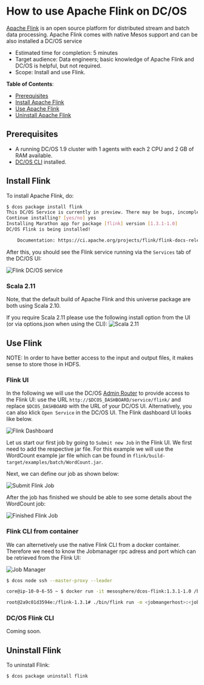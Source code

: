 # How to use Apache Flink on DC/OS

[Apache Flink](https://flink.apache.org/) is an open source platform for distributed stream and batch data processing. Apache Flink comes with native Mesos support and can be also installed a DC/OS service

- Estimated time for completion: 5 minutes
- Target audience: Data engineers; basic knowledge of Apache Flink and DC/OS is helpful, but not required.
- Scope: Install and use Flink.

**Table of Contents**:

- [Prerequisites](#prerequisites)
- [Install Apache Flink](#install-flink)
- [Use Apache Flink](#use-flink)
- [Uninstall Apache Flink](#uninstall-flink)

## Prerequisites

- A running DC/OS 1.9 cluster with 1 agents with each 2 CPU and 2 GB of RAM available.
- [DC/OS CLI](https://dcos.io/docs/1.9/usage/cli/install/) installed.

## Install Flink

To install Apache Flink, do:

```bash
$ dcos package install flink
This DC/OS Service is currently in preview. There may be bugs, incomplete features, incorrect documentation, or other discrepancies. Flink requires by default 2 CPUs with 2GB of RAM on private nodes.
Continue installing? [yes/no] yes
Installing Marathon app for package [flink] version [1.3.1-1.0]
DC/OS Flink is being installed!

	Documentation: https://ci.apache.org/projects/flink/flink-docs-release-1.3/
```

After this, you should see the Flink service running via the `Services` tab of the DC/OS UI:

![Flink DC/OS service](img/services.png)


### Scala 2.11

Note, that the default build of Apache Flink and this universe package are both using Scala 2.10.

If you require Scala 2.11 please use the following install option from the UI (or via options.json when using the CLI):
![Scala 2.11](img/scala2_11.png)


## Use Flink

NOTE: In order to have better access to the input and output files, it makes sense to store those in HDFS.

### Flink UI
In the following we will use the DC/OS [Admin Router](https://dcos.io/docs/1.9/development/dcos-integration/#-a-name-adminrouter-a-admin-router) to provide access to the Flink UI: use the URL `http://$DCOS_DASHBOARD/service/flink/` and replace `$DCOS_DASHBOARD` with the URL of your DC/OS UI. Alternatively, you can also klick `Open Service` in the DC/OS UI. The Flink dashboard UI looks like below.

![Flink Dashboard](img/dashboard.png)

Let us start our first job by going to `Submit new Job` in the Flink UI. We first need to add the respective jar file. For this example we will use the WordCount example jar file which can be found in `flink/build-target/examples/batch/WordCount.jar`.

Next, we can define our job as shown below:

![Submit Flink Job](img/submit.png)

After the job has finished we should be able to see some details about the WordCount job:

![Finished Flink Job](img/finished.png)

### Flink CLI from container

We can alternetively use the native Flink CLI from a docker container.
Therefore we need to know the Jobmanager rpc adress and port which can be retrieved from the Flink UI:

![Job Manager](img/jobmanager-rpc.png)

```bash
$ dcos node ssh --master-proxy --leader

core@ip-10-0-6-55 ~ $ docker run -it mesosphere/dcos-flink:1.3.1-1.0 /bin/bash

root@2a9c01d3594e:/flink-1.3.1# ./bin/flink run -m <jobmangerhost>:<jobmangerjobmanager.rpc.port> ./examples/batch/WordCount.jar --input file:///etc/resolv.conf --output file:///etc/wordcount_out
```

### DC/OS Flink CLI
Coming soon.


## Uninstall Flink

To uninstall Flink:

```bash
$ dcos package uninstall flink
```



